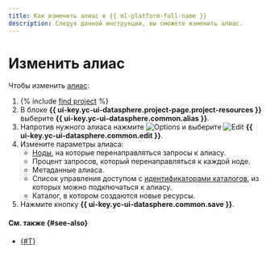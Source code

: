 ```yaml
---
title: Как изменить алиас в {{ ml-platform-full-name }}
description: Следуя данной инструкции, вы сможете изменить алиас.
---
```


# Изменить алиас

Чтобы изменить [алиас](../../concepts/deploy/index.md#alias):
1. {% include [find project](../../../_includes/datasphere/ui-find-project.md) %}
1. В блоке **{{ ui-key.yc-ui-datasphere.project-page.project-resources }}** выберите **{{ ui-key.yc-ui-datasphere.common.alias }}**.
1. Напротив нужного алиаса нажмите ![Options](../../../_assets/console-icons/ellipsis.svg) и выберите ![Edit](../../../_assets/console-icons/pencil.svg) **{{ ui-key.yc-ui-datasphere.common.edit }}**.
1. Измените параметры алиаса:
    * [Ноды](../../concepts/deploy/index.md#node), на которые перенаправляться запросы к алиасу.
    * Процент запросов, который перенаправляться к каждой ноде.
    * Метаданные алиаса.
    * Список управления доступом с [идентификаторами каталогов](../../../resource-manager/operations/folder/get-id.md), из которых можно подключаться к алиасу.
    * Каталог, в котором создаются новые ресурсы.
1. Нажмите кнопку **{{ ui-key.yc-ui-datasphere.common.save }}**.

#### См. также {#see-also}

* [{#T}](alias-delete.md)
